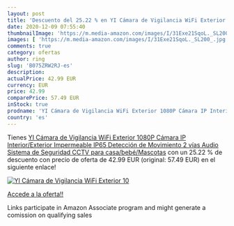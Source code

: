 ```yaml
---
layout: post
title: 'Descuento del 25.22 % en YI Cámara de Vigilancia WiFi Exterior 10'
date: 2020-12-09 07:55:40
thumbnailImage: 'https://m.media-amazon.com/images/I/31Exe21SqoL._SL200_.jpg'
images: [ 'https://m.media-amazon.com/images/I/31Exe21SqoL._SL200_.jpg' ]
comments: true
category: ofertas
author: ring
slug: 'B075ZRW2RJ-es'
description:
actualPrice: 42.99 EUR
currency: EUR
price: 42.99
comparePrice: 57.49 EUR
inStock: true
prodname: 'YI Cámara de Vigilancia WiFi Exterior 1080P Cámara IP Interior/Exterior Impermeable IP65 Detección de Movimiento  2 vías Audio  Sistema de Seguridad CCTV para casa/bebé/Mascotas'
country: 'es'
---
```


Tienes [YI Cámara de Vigilancia WiFi Exterior 1080P Cámara IP Interior/Exterior Impermeable IP65 Detección de Movimiento  2 vías Audio  Sistema de Seguridad CCTV para casa/bebé/Mascotas](https://www.amazon.es/dp/B075ZRW2RJ/?tag=tolees-21) con un 25.22 % de descuento con precio de oferta de 42.99 EUR (original: 57.49 EUR) en el siguiente enlace!

[![YI Cámara de Vigilancia WiFi Exterior 10](https://m.media-amazon.com/images/I/31Exe21SqoL._SL200_.jpg)](https://www.amazon.es/dp/B075ZRW2RJ/?tag=tolees-21)

[Accede a la oferta!!](https://www.amazon.es/dp/B075ZRW2RJ/?tag=tolees-21)

Links participate in Amazon Associate program and might generate a comission on qualifying sales


